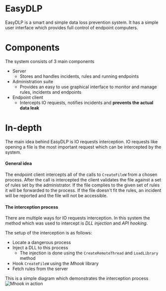 # EasyDLP
EasyDLP is a smart and simple data loss prevention system. It has a simple user interface which provides full control of endpoint computers.

# Components
The system consists of 3 main components
  - Server
    - Stores and handles incidents, rules and running endpoints
  - Administration suite
    - Provides an easy to use graphical interface to monitor and manage rules, incidents and endpoints
  - Endpoint client
    - Intercepts IO requests, notifies incidents and **prevents the actual data leak** 

# In-depth
The main idea behind EasyDLP is IO requests interception.
IO requests like opening a file is the most important request which can be intercepted by the system.

#### General idea
The endpoint client intercepts all of the calls to `CreateFileW` from a chosen process.
After the call is intercepted the client validates the file against a set of rules set by the administrator. 
If the file complies to the given set of rules it will be forwarded to the process.
If the file doesn't fit the rules, an incident will be reported and the file will not be accessible.

#### The interception process
There are multiple ways for IO requests interception. In this system the method which was used to intercept is *DLL injection* and *API hooking*.

The setup of the interception is as follows:
-   Locate a dangerous process
-   Inject a DLL to this process 
    -   The injection is done using the `CreateRemoteThread` and `LoadLibrary` method
-   Hook `CreateFileW` using the *Mhook* library
-   Fetch rules from the server

This is a simple diagram which demonstrates the interception process
![Mhook in action](http://codefromthe70s.org/images/mhook_diagram.png)
